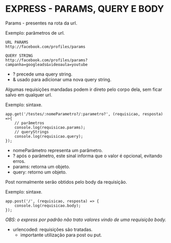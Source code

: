# EXPRESS - PARAMS, QUERY E BODY

Params - presentes na rota da url.

Exemplo: parâmetros de url.
```
URL PARAMS
http://facebook.com/profiles/params

QUERY STRING
http://facebook.com/profiles/params?campanha=googleads&videoaula=youtube

```
- ? precede uma query string.
- & usado para adicionar uma nova query string.

Algumas requisições mandadas podem ir direto pelo corpo dela, sem ficar salvo em qualquer url.

Exemplo: sintaxe.
```
app.get('/testes/:nomeParametro?/:parametro?', (requisicao, resposta) =>{
    // parâmetros
    console.log(requisicao.params);
    // queryStrings
    console.log(requisicao.query);
});
```
- nomeParâmetro representa um parâmetro.
- ? após o parâmetro, este sinal informa que o valor é opcional, evitando erros.
- params: retorna um objeto.
- query: retorno um objeto.

Post normalmente serão obtidos pelo body da requisição.

Exemplo: sintaxe.
```
app.post('/', (requisicao, resposta) => {
    console.log(requisicao.body);
});
```

_OBS: o express por padrão não trato valores vindo de uma requisição body._
- urlencoded: requisições são tratadas.
    - importante utilização para post ou put.
